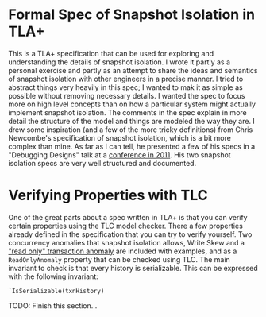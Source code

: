 # Formal Spec of Snapshot Isolation in TLA+

This is a TLA+ specification that can be used for exploring and understanding the details of snapshot isolation. I wrote it partly as a personal exercise and partly as an attempt to share the ideas and semantics of snapshot isolation with other engineers in a precise manner. I tried to abstract things very heavily in this spec; I wanted to mak it as simple as possible without removing necessary details. I wanted the spec to focus more on high level concepts than on how a particular system might actually implement snapshot isolation. The comments in the spec explain in more detail the structure of the model and things are modeled the way they are. I drew some inspiration (and a few of the more tricky definitions) from Chris Newcombe's specification of snapshot isolation, which is a bit more complex than mine. As far as I can tell, he presented a few of his specs in a "Debugging Designs" talk at a [conference in 2011](http://hpts.ws/papers/2011/agenda.html). His two snapshot isolation specs are very well structured and documented.

# Verifying Properties with TLC

One of the great parts about a spec written in TLA+ is that you can verify certain properties using the TLC model checker. There a few properties already defined in the specification that you can try to verify yourself. Two concurrency anomalies that snapshot isolation allows, Write Skew and a ["read only" transaction anomaly](https://www.cs.umb.edu/~poneil/ROAnom.pdf) are included with examples, and as a `ReadOnlyAnomaly` property that can be checked using TLC. The main invariant to check is that every history is serializable. This can be expressed with the following invariant:

	`IsSerializable(txnHistory)

TODO: Finish this section...